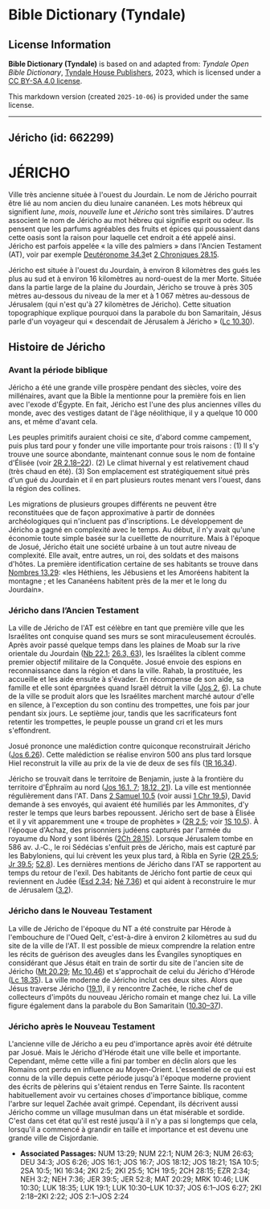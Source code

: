 # Bible Dictionary (Tyndale)

## License Information

**Bible Dictionary (Tyndale)** is based on and adapted from: _Tyndale Open Bible Dictionary_, [Tyndale House Publishers](https://tyndaleopenresources.com/), 2023, which is licensed under a [CC BY-SA 4.0 license](https://creativecommons.org/licenses/by-sa/4.0/legalcode.en).

This markdown version (created `2025-10-06`) is provided under the same license.



--------------------------------

## Jéricho (id: 662299)

JÉRICHO
=======

Ville très ancienne située à l'ouest du Jourdain. Le nom de Jéricho pourrait être lié au nom ancien du dieu lunaire cananéen. Les mots hébreux qui signifient *lune*, *mois*, *nouvelle lune* et *Jéricho* sont très similaires. D'autres associent le nom de Jéricho au mot hébreu qui signifie esprit ou odeur. Ils pensent que les parfums agréables des fruits et épices qui poussaient dans cette oasis sont la raison pour laquelle cet endroit a été appelé ainsi. Jéricho est parfois appelée « la ville des palmiers » dans l'Ancien Testament (AT), voir par exemple [Deutéronome 34\.3](https://ref.ly/Deut34:3)et [2 Chroniques 28\.15](https://ref.ly/2Chr28:15).

Jéricho est située à l'ouest du Jourdain, à environ 8 kilomètres des gués les plus au sud et à environ 16 kilomètres au nord\-ouest de la mer Morte. Située dans la partie large de la plaine du Jourdain, Jéricho se trouve à près 305 mètres au\-dessous du niveau de la mer et à 1 067 mètres au\-dessous de Jérusalem (qui n'est qu'à 27 kilomètres de Jéricho). Cette situation topographique explique pourquoi dans la parabole du bon Samaritain, Jésus parle d'un voyageur qui « descendait de Jérusalem à Jéricho » ([Lc 10\.30](https://ref.ly/Luke10:30)).

Histoire de Jéricho
-------------------

### Avant la période biblique

Jéricho a été une grande ville prospère pendant des siècles, voire des millénaires, avant que la Bible la mentionne pour la première fois en lien avec l'exode d'Égypte. En fait, Jéricho est l'une des plus anciennes villes du monde, avec des vestiges datant de l'âge néolithique, il y a quelque 10 000 ans, et même d'avant cela.

Les peuples primitifs auraient choisi ce site, d'abord comme campement, puis plus tard pour y fonder une ville importante pour trois raisons : (1\) Il s'y trouve une source abondante, maintenant connue sous le nom de fontaine d'Élisée (voir [2R 2\.18–22](https://ref.ly/2Kgs2:18-2Kgs2:22)). (2\) Le climat hivernal y est relativement chaud (très chaud en été). (3\) Son emplacement est stratégiquement situé près d'un gué du Jourdain et il en part plusieurs routes menant vers l'ouest, dans la région des collines.

Les migrations de plusieurs groupes différents ne peuvent être reconstituées que de façon approximative à partir de données archéologiques qui n'incluent pas d'inscriptions. Le développement de Jéricho a gagné en complexité avec le temps. Au début, il n'y avait qu'une économie toute simple basée sur la cueillette de nourriture. Mais à l'époque de Josué, Jéricho était une société urbaine à un tout autre niveau de complexité. Elle avait, entre autres, un roi, des soldats et des maisons d'hôtes. La première identification certaine de ses habitants se trouve dans [Nombres 13\.29](https://ref.ly/Num13:29): «les Héthiens, les Jébusiens et les Amoréens habitent la montagne ; et les Cananéens habitent près de la mer et le long du Jourdain».

### Jéricho dans l’Ancien Testament

La ville de Jéricho de l'AT est célèbre en tant que première ville que les Israélites ont conquise quand ses murs se sont miraculeusement écroulés. Après avoir passé quelque temps dans les plaines de Moab sur la rive orientale du Jourdain ([Nb 22\.1](https://ref.ly/Num22:1); [26\.3, 63](https://ref.ly/Num26:3,Num26:63)), les Israélites la ciblent comme premier objectif militaire de la Conquête. Josué envoie des espions en reconnaissance dans la région et dans la ville. Rahab, la prostituée, les accueille et les aide ensuite à s'évader. En récompense de son aide, sa famille et elle sont épargnées quand Israël détruit la ville ([Jos 2](https://ref.ly/Josh2:1-Josh2:24), [6](https://ref.ly/Josh6:1-Josh6:27)). La chute de la ville se produit alors que les Israélites marchent marché autour d'elle en silence, à l'exception du son continu des trompettes, une fois par jour pendant six jours. Le septième jour, tandis que les sacrificateurs font retentir les trompettes, le peuple pousse un grand cri et les murs s'effondrent.

Josué prononce une malédiction contre quiconque reconstruirait Jéricho ([Jos 6\.26](https://ref.ly/Josh6:26)). Cette malédiction se réalise environ 500 ans plus tard lorsque Hiel reconstruit la ville au prix de la vie de deux de ses fils ([1R 16\.34](https://ref.ly/1Kgs16:34)).

Jéricho se trouvait dans le territoire de Benjamin, juste à la frontière du territoire d'Éphraïm au nord ([Jos 16\.1, 7](https://ref.ly/Josh16:1,Josh16:7); [18\.12, 21](https://ref.ly/Josh18:12,Josh18:21)). La ville est mentionnée régulièrement dans l'AT. Dans [2 Samuel 10\.5](https://ref.ly/2Sam10:5) (voir aussi [1 Chr 19\.5](https://ref.ly/1Chr19:5)), David demande à ses envoyés, qui avaient été humiliés par les Ammonites, d'y rester le temps que leurs barbes repoussent. Jéricho sert de base à Élisée et il y vit apparemment une « troupe de prophètes » ([2R 2\.5](https://ref.ly/2Kgs2:5); voir [1S 10\.5](https://ref.ly/1Sam10:5)). À l'époque d'Achaz, des prisonniers judéens capturés par l'armée du royaume du Nord y sont libérés ([2Ch 28\.15](https://ref.ly/2Chr28:15)). Lorsque Jérusalem tombe en 586 av. J.‑C., le roi Sédécias s'enfuit près de Jéricho, mais est capturé par les Babyloniens, qui lui crèvent les yeux plus tard, à Ribla en Syrie ([2R 25\.5](https://ref.ly/2Kgs25:5); [Jr 39\.5](https://ref.ly/Jer39:5); [52\.8](https://ref.ly/Jer52:8)). Les dernières mentions de Jéricho dans l'AT se rapportent au temps du retour de l'exil. Des habitants de Jéricho font partie de ceux qui reviennent en Judée ([Esd 2\.34](https://ref.ly/Ezra2:34); [Né 7\.36](https://ref.ly/Neh7:36)) et qui aident à reconstruire le mur de Jérusalem ([3\.2](https://ref.ly/Neh3:2)).

### Jéricho dans le Nouveau Testament

La ville de Jéricho de l'époque du NT a été construite par Hérode à l'embouchure de l'Oued Qelt, c'est\-à\-dire à environ 2 kilomètres au sud du site de la ville de l'AT. Il est possible de mieux comprendre la relation entre les récits de guérison des aveugles dans les Évangiles synoptiques en considérant que Jésus était en train de sortir du site de l'ancien site de Jéricho ([Mt 20\.29](https://ref.ly/Matt20:29); [Mc 10\.46](https://ref.ly/Mark10:46)) et s'approchait de celui du Jéricho d'Hérode ([Lc 18\.35](https://ref.ly/Luke18:35)). La ville moderne de Jéricho inclut ces deux sites. Alors que Jésus traverse Jéricho ([19\.1](https://ref.ly/Luke19:1)), il y rencontre Zachée, le riche chef de collecteurs d'impôts du nouveau Jéricho romain et mange chez lui. La ville figure également dans la parabole du Bon Samaritain ([10\.30–37](https://ref.ly/Luke10:30-Luke10:37)).

### Jéricho après le Nouveau Testament

L'ancienne ville de Jéricho a eu peu d'importance après avoir été détruite par Josué. Mais le Jéricho d'Hérode était une ville belle et importante. Cependant, même cette ville a fini par tomber en déclin alors que les Romains ont perdu en influence au Moyen\-Orient. L'essentiel de ce qui est connu de la ville depuis cette période jusqu'à l'époque moderne provient des écrits de pèlerins qui s'étaient rendus en Terre Sainte. Ils racontent habituellement avoir vu certaines choses d'importance biblique, comme l'arbre sur lequel Zachée avait grimpé. Cependant, ils décrivent aussi Jéricho comme un village musulman dans un état misérable et sordide. C'est dans cet état qu'il est resté jusqu'à il n'y a pas si longtemps que cela, lorsqu'il a commencé à grandir en taille et importance et est devenu une grande ville de Cisjordanie.

* **Associated Passages:** NUM 13:29; NUM 22:1; NUM 26:3; NUM 26:63; DEU 34:3; JOS 6:26; JOS 16:1; JOS 16:7; JOS 18:12; JOS 18:21; 1SA 10:5; 2SA 10:5; 1KI 16:34; 2KI 2:5; 2KI 25:5; 1CH 19:5; 2CH 28:15; EZR 2:34; NEH 3:2; NEH 7:36; JER 39:5; JER 52:8; MAT 20:29; MRK 10:46; LUK 10:30; LUK 18:35; LUK 19:1; LUK 10:30–LUK 10:37; JOS 6:1–JOS 6:27; 2KI 2:18–2KI 2:22; JOS 2:1–JOS 2:24

